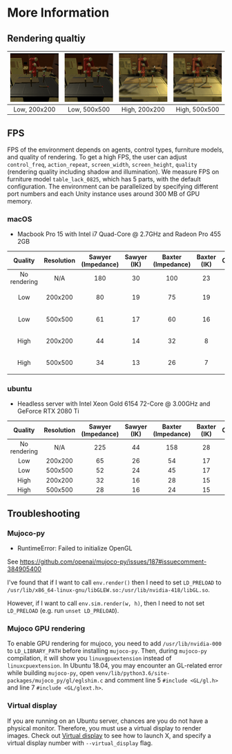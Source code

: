 # More Information


## Rendering qualtiy

|<img src="img/quality/camera_ob_0_200.png" width="150"/>|<img src="img/quality/camera_ob_0_500.png" width="150"/>|<img src="img/quality/camera_ob_4_200.png" width="150"/>|<img src="img/quality/camera_ob_4_500.png" width="150"/>|
| :----------: | :--------: | :----------------: | :---------: |
| Low, 200x200 | Low, 500x500 | High, 200x200 | High, 500x500 |


## FPS

FPS of the environment depends on agents, control types, furniture models, and quality of rendering.
To get a high FPS, the user can adjust `control_freq`, `action_repeat`, `screen_width`, `screen_height`, `quality` (rendering quality including shadow and illumination).
We measure FPS on furniture model `table_lack_0825`, which has 5 parts, with the default configuration.
The environment can be parallelized by specifying different port numbers and each Unity instance uses around 300 MB of GPU memory.

### macOS
* Macbook Pro 15 with Intel i7 Quad-Core @ 2.7GHz and Radeon Pro 455 2GB

|   Quality    | Resolution | Sawyer (Impedance) | Sawyer (IK) | Baxter (Impedance) | Baxter (IK) | Cursor | Image |
| :----------: | :--------: | :----------------: | :---------: | :----------------: | :---------: | :----: | :---: |
| No rendering |    N/A     |        180         |     30      |        100         |     23      |  250   |  N/A  |
| Low          |  200x200   |         80         |     19      |         75         |     19      |  138   |<img src="img/quality/camera_ob_0_200.png" width="150">|
| Low          |  500x500   |         61         |     17      |         60         |     16      |   92   |<img src="img/quality/camera_ob_0_200.png" width="150">|
| High         |  200x200   |         44         |     14      |         32         |      8      |   80   |<img src="img/quality/camera_ob_4_200.png" width="150">|
| High         |  500x500   |         34         |     13      |         26         |      7      |   69   |<img src="img/quality/camera_ob_4_500.png" width="150">|


### ubuntu
* Headless server with Intel Xeon Gold 6154 72-Core @ 3.00GHz and GeForce RTX 2080 Ti

|   Quality    | Resolution | Sawyer (Impedance) | Sawyer (IK) | Baxter (Impedance) | Baxter (IK) | Cursor |
| :----------: | :--------: | :----------------: | :---------: | :----------------: | :---------: | :----: |
| No rendering |    N/A     |        225         |     44      |        158         |     28      |  491   |
| Low          |  200x200   |         65         |     26      |         54         |     17      |   95   |
| Low          |  500x500   |         52         |     24      |         45         |     17      |   65   |
| High         |  200x200   |         32         |     16      |         28         |     15      |   49   |
| High         |  500x500   |         28         |     16      |         24         |     15      |   42   |



## Troubleshooting

### Mujoco-py
* RuntimeError: Failed to initialize OpenGL

See https://github.com/openai/mujoco-py/issues/187#issuecomment-384905400

I've found that if I want to call `env.render()` then I need to set `LD_PRELOAD` to `/usr/lib/x86_64-linux-gnu/libGLEW.so:/usr/lib/nvidia-418/libGL.so`.

However, if I want to call `env.sim.render(w, h)`, then I need to not set `LD_PRELOAD` (e.g. run `unset LD_PRELOAD`).

### Mujoco GPU rendering
To enable GPU rendering for mujoco, you need to add `/usr/lib/nvidia-000` to `LD_LIBRARY_PATH` before installing `mujoco-py`.
Then, during `mujoco-py` compilation, it will show you `linuxgpuextension` instead of `linuxcpuextension`.
In Ubuntu 18.04, you may encounter an GL-related error while building `mujoco-py`, open `venv/lib/python3.6/site-packages/mujoco_py/gl/eglshim.c` and comment line 5 `#include <GL/gl.h>` and line 7 `#include <GL/glext.h>`.

### Virtual display
If you are running on an Ubuntu server, chances are you do not have a physical monitor. Therefore, you must use a virtual display to render
images. Check out [Virtual display](installation.md#virtual-display) to see how to launch X, and specify a virtual display number with `--virtual_display` flag.

